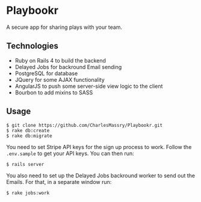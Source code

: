 Playbookr
=========

A secure app for sharing plays with your team.

Technologies
------------

* Ruby on Rails 4 to build the backend
* Delayed Jobs for backround Email sending
* PostgreSQL for database
* JQuery for some AJAX functionality
* AngularJS to push some server-side view logic to the client
* Bourbon to add mixins to SASS

Usage
-----

    $ git clone https://github.com/CharlesMassry/Playbookr.git
    $ rake db:create
    $ rake db:migrate
    
You need to set Stripe API keys for the sign up process to work. Follow the `.env.sample` to get your API keys. You can then run:

    $ rails server

You also need to set up the Delayed Jobs backround worker to send out the Emails. For that, in a separate window run:

    $ rake jobs:work